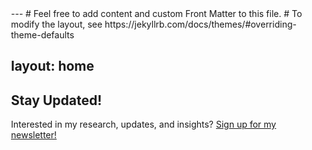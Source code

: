 
<div style="padding-left: 20px;">
---
# Feel free to add content and custom Front Matter to this file.
# To modify the layout, see https://jekyllrb.com/docs/themes/#overriding-theme-defaults

layout: home
---

## Stay Updated!

Interested in my research, updates, and insights? [Sign up for my newsletter!](/blog/first/)

</div>
